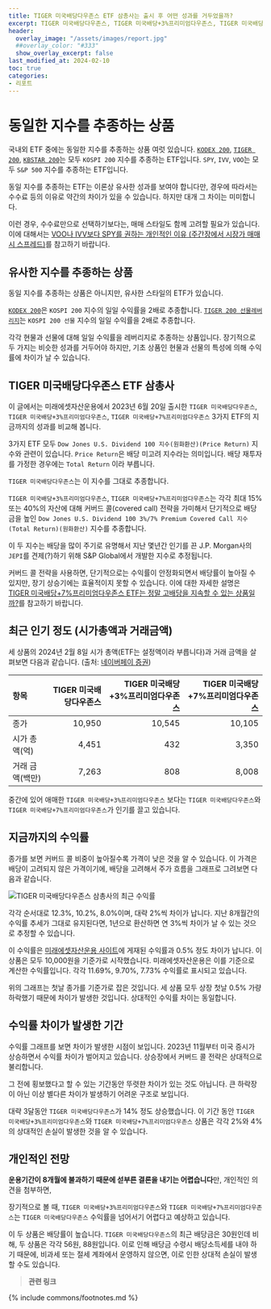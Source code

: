 ```yaml
---
title: TIGER 미국배당다우존스 ETF 삼총사는 출시 후 어떤 성과를 거두었을까?
excerpt: TIGER 미국배당다우존스, TIGER 미국배당+3%프리미엄다우존스, TIGER 미국배당+7%프리미엄다우존스 ETF의 지금까지의 성과를 비교 분석합니다."
header:
  overlay_image: "/assets/images/report.jpg"
  ##overlay_color: "#333"
  show_overlay_excerpt: false
last_modified_at: 2024-02-10
toc: true
categories:
- 리포트
---
```


# 동일한 지수를 추종하는 상품

국내외 ETF 중에는 동일한 지수를 추종하는 상품 여럿 있습니다. [`KODEX 200`](https://www.samsungfund.com/etf/product/view.do?id=2ETF01), [`TIGER 200`](https://www.tigeretf.com/ko/product/search/detail/index.do?ksdFund=KR7102110004), [`KBSTAR 200`](https://www.kbstaretf.com/prod/finderDetail/4435)는 모두 `KOSPI 200` 지수를 추종하는 ETF입니다. `SPY`, `IVV`, `VOO`는 모두 `S&P 500` 지수를 추종하는 ETF입니다.

동일 지수를 추종하는 ETF는 이론상 유사한 성과를 보여야 합니다만, 경우에 따라서는 수수료 등의 이유로 약간의 차이가 있을 수 있습니다. 하지만 대개 그 차이는 미미합니다.

이런 경우, 수수료만으로 선택하기보다는, 매매 스타일도 함께 고려할 필요가 있습니다. 이에 대해서는 [VOO나 IVV보다 SPY를 권하는 개인적인 이유 (주간장에서 시장가 매매 시 스프레드)](https://blog.naver.com/onuri2005/223042814696)를 참고하기 바랍니다.


## 유사한 지수를 추종하는 상품

동일 지수를 추종하는 상품은 아니지만, 유사한 스타일의 ETF가 있습니다.

[`KODEX 200`](https://www.samsungfund.com/etf/product/view.do?id=2ETF25)은 `KOSPI 200` 지수의 일일 수익률을 2배로 추종합니다. [`TIGER 200 선물레버리지`](https://www.tigeretf.com/ko/product/search/detail/index.do?ksdFund=KR7267770006&fundTypeCode=01000200)는 `KOSPI 200 선물` 지수의 일일 수익률을 2배로 추종합니다.

각각 현물과 선물에 대해 일일 수익률을 레버리지로 추종하는 상품입니다. 장기적으로 두 가지는 비슷한 성과를 거두어야 하지만, 기초 상품인 현물과 선물의 특성에 의해 수익률에 차이가 날 수 있습니다.


## TIGER 미국배당다우존스 ETF 삼총사

이 글에서는 미래에셋자산운용에서 2023년 6월 20일 출시한 `TIGER 미국배당다우존스`, `TIGER 미국배당+3%프리미엄다우존스`, `TIGER 미국배당+7%프리미엄다우존스` 3가지 ETF의 지금까지의 성과를 비교해 봅니다.

3가지 ETF 모두 `Dow Jones U.S. Dividend 100 지수(원화환산)(Price Return)` 지수와 관련이 있습니다. `Price Return`은 배당 미고려 지수라는 의미입니다. 배당 재투자를 가정한 경우에는 `Total Return` 이라 부릅니다.

`TIGER 미국배당다우존스`는 이 지수를 그대로 추종합니다.

`TIGER 미국배당+3%프리미엄다우존스`, `TIGER 미국배당+7%프리미엄다우존스`는 각각 최대 15% 또는 40%의 자산에 대해 커버드 콜(covered call) 전략을 가미해서 단기적으로 배당금을 높인 `Dow Jones U.S. Dividend 100 3%/7% Premium Covered Call 지수(Total Return)(원화환산)` 지수를 추종합니다.

이 두 지수는 배당을 많이 주기로 유명해서 지난 몇년간 인기를 끈 J.P. Morgan사의 `JEPI`를 견제(?)하기 위해 S&P Global에서 개발한 지수로 추정됩니다.

커버드 콜 전략을 사용하면, 단기적으로는 수익률이 안정화되면서 배당률이 높아질 수 있지만, 장기 상승기에는 효율적이지 못할 수 있습니다. 이에 대한 자세한 설명은 [TIGER 미국배당+7%프리미엄다우존스 ETF는 정말 고배당을 지속할 수 있는 상품일까?](https://kongdori.tistory.com/120)를 참고하기 바랍니다.


## 최근 인기 정도 (시가총액과 거래금액)

세 상품의 2024년 2월 8일 시가 총액(ETF는 설정액이라 부릅니다)과 거래 금액을 살펴보면 다음과 같습니다. (출처: [네이버페이 증권](https://finance.naver.com/sise/etf.naver))

| 항목 | TIGER 미국배당다우존스 | TIGER 미국배당+3%프리미엄다우존스 | TIGER 미국배당+7%프리미엄다우존스 |
| :-- | --: | --: | --: |
| 종가 | 10,950 | 10,545 | 10,105 |
| 시가 총액(억) | 4,451 | 432 | 3,350 |
| 거래 금액(백만) | 7,263 | 808 | 8,008 |

중간에 있어 애매한 `TIGER 미국배당+3%프리미엄다우존스` 보다는 `TIGER 미국배당다우존스`와 `TIGER 미국배당+7%프리미엄다우존스`가 인기를 끌고 있습니다.


## 지금까지의 수익률

종가를 보면 커버드 콜 비중이 높아질수록 가격이 낮은 것을 알 수 있습니다. 이 가격은 배당이 고려되지 않은 가격이기에, 배당을 고려해서 주가 흐름을 그래프로 그려보면 다음과 같습니다.


![TIGER 미국배당다우존스 삼총사의 최근 수익률](https://wikidocs.net/images/page/230286/tigerusdiv01.png)


각각 순서대로 12.3%, 10.2%, 8.0%이며, 대략 2%씩 차이가 납니다. 지난 8개월간의 수익률 추세가 그대로 유지된다면, 1년으로 환산하면 연 3%씩 차이가 날 수 있는 것으로 추정할 수 있습니다.

이 수익률은 [미래에셋자산운용 사이트](https://www.tigeretf.com/)에 게재된 수익률과 0.5% 정도 차이가 납니다. 이 상품은 모두 10,000원을 기준가로 시작했습니다. 미래에셋자산운용은 이를 기준으로 계산한 수익률입니다. 각각 11.69%, 9.70%, 7.73% 수익률로 표시되고 있습니다.

위의 그래프는 첫날 종가를 기준가로 잡은 것입니다. 세 상품 모두 상장 첫날 0.5% 가량 하락했기 때문에 차이가 발생한 것입니다. 상대적인 수익률 차이는 동일합니다.


## 수익률 차이가 발생한 기간

수익률 그래프를 보면 차이가 발생한 시점이 보입니다. 2023년 11월부터 미국 증시가 상승하면서 수익률 차이가 벌어지고 있습니다. 상승장에서 커버드 콜 전략은 상대적으로 불리합니다.

그 전에 횡보했다고 할 수 있는 기간동안 뚜렷한 차이가 있는 것도 아닙니다. 큰 하락장이 아닌 이상 별다른 차이가 발생하기 어려운 구조로 보입니다.

대략 3달동안 `TIGER 미국배당다우존스`가 14% 정도 상승했습니다. 이 기간 동안 `TIGER 미국배당+3%프리미엄다우존스`와 `TIGER 미국배당+7%프리미엄다우존스` 상품은 각각 2%와 4%의 상대적인 손실이 발생한 것을 알 수 있습니다.


## 개인적인 전망

**운용기간이 8개월에 불과하기 때문에 섣부른 결론을 내기는 어렵습니다**만, 개인적인 의견을 첨부하면,

장기적으로 볼 때, `TIGER 미국배당+3%프리미엄다우존스`와 `TIGER 미국배당+7%프리미엄다우존스`는 `TIGER 미국배당다우존스` 수익률을 넘어서기 어렵다고 예상하고 있습니다.

이 두 상품은 배당률이 높습니다. `TIGER 미국배당다우존스`의 최근 배당금은 30원인데 비해, 두 상품은 각각 56원, 88원입니다. 이로 인해 배당금 수령시 배당소득세를 내야 하기 때문에, 비과세 또는 절세 계좌에서 운영하지 않으면, 이로 인한 상대적 손실이 발생할 수도 있습니다.


> **관련 링크**



{% include commons/footnotes.md %}
